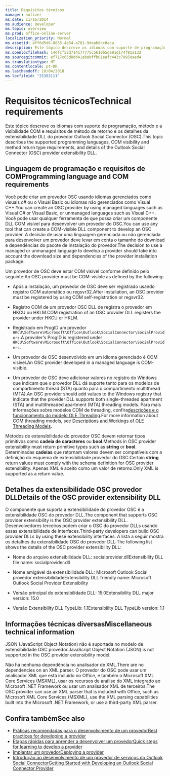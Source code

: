 ```yaml
---
title: Requisitos técnicos
manager: soliver
ms.date: 11/16/2014
ms.audience: Developer
ms.topic: overview
ms.prod: office-online-server
localization_priority: Normal
ms.assetid: eff6d5d6-8855-4e54-a781-9deab8cc0aca
description: Este tópico descreve os idiomas com suporte de programação, método e a visibilidade COM e requisitos de método de retorno e os detalhes da extensibilidade DLL do provedor Outlook Social Connector (OSC).
ms.openlocfilehash: 14dfcf52d714177775c5610b5da91d174f81a132
ms.sourcegitcommit: ef717c65d8dd41ababffb01eafc443c79950aed4
ms.translationtype: HT
ms.contentlocale: pt-BR
ms.lasthandoff: 10/04/2018
ms.locfileid: "25383111"
---
```

# <a name="technical-requirements"></a><span data-ttu-id="09193-103">Requisitos técnicos</span><span class="sxs-lookup"><span data-stu-id="09193-103">Technical requirements</span></span>

<span data-ttu-id="09193-104">Este tópico descreve os idiomas com suporte de programação, método e a visibilidade COM e requisitos de método de retorno e os detalhes da extensibilidade DLL do provedor Outlook Social Connector (OSC).</span><span class="sxs-lookup"><span data-stu-id="09193-104">This topic describes the supported programming languages, COM visibility and method return type requirements, and details of the Outlook Social Connector (OSC) provider extensibility DLL.</span></span> 
  
## <a name="programming-language-and-com-requirements"></a><span data-ttu-id="09193-105">Linguagem de programação e requisitos de COM</span><span class="sxs-lookup"><span data-stu-id="09193-105">Programming language and COM requirements</span></span>

<span data-ttu-id="09193-106">Você pode criar um provedor OSC usando idiomas gerenciados como visuais c# ou o Visual Basic ou idiomas não gerenciados como Visual C++.</span><span class="sxs-lookup"><span data-stu-id="09193-106">You can create an OSC provider by using managed languages such as Visual C# or Visual Basic, or unmanaged languages such as Visual C++.</span></span> <span data-ttu-id="09193-107">Você pode usar qualquer ferramenta de que possa criar um componente DLL COM visível para desenvolver um provedor do OSC.</span><span class="sxs-lookup"><span data-stu-id="09193-107">You can use any tool that can create a COM-visible DLL component to develop an OSC provider.</span></span> <span data-ttu-id="09193-108">A decisão de usar uma linguagem gerenciada ou não gerenciada para desenvolver um provedor deve levar em conta o tamanho do download e dependências do pacote de instalação do provedor.</span><span class="sxs-lookup"><span data-stu-id="09193-108">The decision to use a managed or unmanaged language to develop a provider should take into account the download size and dependencies of the provider installation package.</span></span>
  
<span data-ttu-id="09193-109">Um provedor de OSC deve estar COM visível conforme definido pelo seguinte:</span><span class="sxs-lookup"><span data-stu-id="09193-109">An OSC provider must be COM-visible as defined by the following:</span></span>
  
- <span data-ttu-id="09193-110">Após a instalação, um provedor de OSC deve ser registrado usando registro COM automático ou regsvr32.</span><span class="sxs-lookup"><span data-stu-id="09193-110">After installation, an OSC provider must be registered by using COM self-registration or regsvr32.</span></span>
    
- <span data-ttu-id="09193-111">Registro COM de um provedor OSC DLL de registra o provedor em HKCU ou HKLM.</span><span class="sxs-lookup"><span data-stu-id="09193-111">COM registration of an OSC provider DLL registers the provider under HKCU or HKLM.</span></span> 
    
- <span data-ttu-id="09193-112">Registrado em ProgID um provedor `HKCU\Software\Microsoft\Office\Outlook\SocialConnector\SocialProviders`.</span><span class="sxs-lookup"><span data-stu-id="09193-112">A provider's ProgID is registered under  `HKCU\Software\Microsoft\Office\Outlook\SocialConnector\SocialProviders`.</span></span>
    
- <span data-ttu-id="09193-113">Um provedor de OSC desenvolvido em um idioma gerenciado é COM visível.</span><span class="sxs-lookup"><span data-stu-id="09193-113">An OSC provider developed in a managed language is COM-visible.</span></span>
    
- <span data-ttu-id="09193-114">Um provedor de OSC deve adicionar valores no registro do Windows que indicam que o provedor DLL dá suporte tanto para os modelos de compartimento thread (STA) quanto para o compartimento multithread (MTA).</span><span class="sxs-lookup"><span data-stu-id="09193-114">An OSC provider should add values to the Windows registry that indicate that the provider DLL supports both single-threaded apartment (STA) and multithreaded apartment (MTA) threading models.</span></span> <span data-ttu-id="09193-115">Para mais informações sobre modelos COM de threading, confira[descrições e o funcionamento do modelo OLE Threading](https://support.microsoft.com/kb/150777).</span><span class="sxs-lookup"><span data-stu-id="09193-115">For more information about COM threading models, see [Descriptions and Workings of OLE Threading Models](https://support.microsoft.com/kb/150777).</span></span>
    
<span data-ttu-id="09193-116">Métodos de extensibilidade do provedor OSC devem retornar tipos primitivos como **cadeia de caracteres** ou **bool**.</span><span class="sxs-lookup"><span data-stu-id="09193-116">Methods in OSC provider extensibility must return primitive types such as **string** or **bool**.</span></span> <span data-ttu-id="09193-117">Determinadas **cadeias** que retornam valores devem ser compatíveis com a definição do esquema de extensibilidade provedor do OSC.</span><span class="sxs-lookup"><span data-stu-id="09193-117">Certain **string** return values must comply with the schema definition for OSC provider extensibility.</span></span> <span data-ttu-id="09193-118">Apenas XML é aceito como um valor de retorno.</span><span class="sxs-lookup"><span data-stu-id="09193-118">Only XML is supported as a return value.</span></span> 
  
## <a name="details-of-the-osc-provider-extensibility-dll"></a><span data-ttu-id="09193-119">Detalhes da extensibilidade OSC provedor DLL</span><span class="sxs-lookup"><span data-stu-id="09193-119">Details of the OSC provider extensibility DLL</span></span>

<span data-ttu-id="09193-120">O componente que suporta a extensibilidade do provedor OSC é a extensibilidade OSC do provedor DLL.</span><span class="sxs-lookup"><span data-stu-id="09193-120">The component that supports OSC provider extensibility is the OSC provider extensibility DLL.</span></span> <span data-ttu-id="09193-121">Desenvolvedores terceiros podem criar o OSC do provedor DLLs usando essas extensibilidade de interfaces.</span><span class="sxs-lookup"><span data-stu-id="09193-121">Third-party developers can build OSC provider DLLs by using these extensibility interfaces.</span></span> <span data-ttu-id="09193-122">A lista a seguir mostra os detalhes da extensibilidade OSC do provedor DLL:</span><span class="sxs-lookup"><span data-stu-id="09193-122">The following list shows the details of the OSC provider extensibility DLL:</span></span>
  
- <span data-ttu-id="09193-123">Nome do arquivo extensibilidade DLL: socialprovider.dll</span><span class="sxs-lookup"><span data-stu-id="09193-123">Extensibility DLL file name: socialprovider.dll</span></span>
    
- <span data-ttu-id="09193-124">Nome amigável da extensibilidade DLL: Microsoft Outlook Social provedor extensibilidade</span><span class="sxs-lookup"><span data-stu-id="09193-124">Extensibility DLL friendly name: Microsoft Outlook Social Provider Extensibility</span></span>
    
- <span data-ttu-id="09193-125">Versão principal do extensibilidade DLL: 15.0</span><span class="sxs-lookup"><span data-stu-id="09193-125">Extensibility DLL major version: 15.0</span></span>
    
- <span data-ttu-id="09193-126">Versão Extensibiilty DLL TypeLib: 1.1</span><span class="sxs-lookup"><span data-stu-id="09193-126">Extensibiilty DLL TypeLib version: 1.1</span></span>
    
## <a name="miscellaneous-technical-information"></a><span data-ttu-id="09193-127">Informações técnicas diversas</span><span class="sxs-lookup"><span data-stu-id="09193-127">Miscellaneous technical information</span></span>

<span data-ttu-id="09193-128">JSON (JavaScript Object Notation) não é suportada no modelo de extensibilidade OSC provedor.</span><span class="sxs-lookup"><span data-stu-id="09193-128">JavaScript Object Notation (JSON) is not supported in the OSC provider extensibility model.</span></span>
  
<span data-ttu-id="09193-129">Não há nenhuma dependência no analisador de XML.</span><span class="sxs-lookup"><span data-stu-id="09193-129">There are no dependencies on an XML parser.</span></span> <span data-ttu-id="09193-130">O provedor do OSC pode usar um analisador XML que está incluído no Office, e também o Microsoft XML Core Services (MSXML), usar os recursos de análise do XML integrado ao Microsoft .NET Framework ou usar um analisador XML de terceiros.</span><span class="sxs-lookup"><span data-stu-id="09193-130">The OSC provider can use an XML parser that is included with Office, such as Microsoft XML Core Services (MSXML), use the XML parsing capabilities built into the Microsoft .NET Framework, or use a third-party XML parser.</span></span> 
  
## <a name="see-also"></a><span data-ttu-id="09193-131">Confira também</span><span class="sxs-lookup"><span data-stu-id="09193-131">See also</span></span>

- [<span data-ttu-id="09193-132">Práticas recomendadas para o desenvolvimento de um provedor</span><span class="sxs-lookup"><span data-stu-id="09193-132">Best practices for developing a provider</span></span>](best-practices-for-developing-a-provider.md)  
- [<span data-ttu-id="09193-133">Etapas rápidas para aprender a desenvolver um provedor</span><span class="sxs-lookup"><span data-stu-id="09193-133">Quick steps for learning to develop a provider</span></span>](quick-steps-for-learning-to-develop-a-provider.md)
- [<span data-ttu-id="09193-134">Implantar um provedor</span><span class="sxs-lookup"><span data-stu-id="09193-134">Deploying a provider</span></span>](deploying-a-provider.md)  
- [<span data-ttu-id="09193-135">Introdução ao desenvolvimento de um provedor de serviços do Outlook Social Connector</span><span class="sxs-lookup"><span data-stu-id="09193-135">Getting Started with Developing an Outlook Social Connector Provider</span></span>](getting-started-with-developing-an-outlook-social-connector-provider.md)

